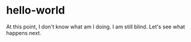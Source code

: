 # hello-world
At this point, I don't know what am I doing.
I am still blind. Let's see what happens next.
